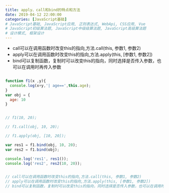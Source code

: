 ```yaml
---
title: apply、call和bind的特点和方法
date: 2019-04-12 22:00:00
categories: [JavaScript基础]
# JavaScript基础, JavaScript应用, 正则表达式, WebApi, CSS应用, Vue
# JavaScript初级算法题, JavaScript中级级算法题, JavaScript高级算法题
# 设计模式, 框架设计
---
```


- call可以在调用函数时改变this的指向,方法.call(this, 参数1, 参数2)
- apply可以在调用函数时改变this的指向,方法.apply(this, [参数1, 参数2])
- bind可以复制函数，复制时可以改变this的指向，同时选择是否传入参数，也可以在调用时再传入参数

```js

function f1(x ,y){
  console.log(x+y,'| age==',this.age);
}
var obj = {
  age: 10
}


// f1(10, 20);

// f1.call(obj, 10, 20);

// f1.apply(obj, [10, 20]);

var res1 = f1.bind(obj, 10, 20);
var res2 = f1.bind(obj);

console.log('res1', res1());
console.log('res2', res2(10, 20));


// call可以在调用函数时改变this的指向,方法.call(this, 参数1, 参数2)
// apply可以在调用函数时改变this的指向,方法.apply(this, [参数1, 参数2])
// bind可以复制函数，复制时可以改变this的指向，同时选择是否传入参数，也可以在调用时再传入参数

```